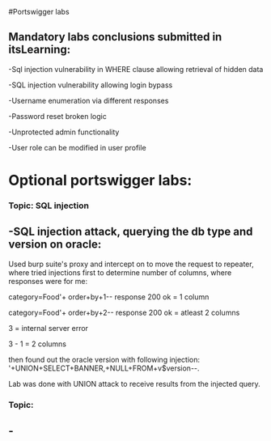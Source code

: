 #Portswigger labs

## Mandatory labs conclusions submitted in itsLearning:

-Sql injection vulnerability in WHERE clause allowing retrieval of hidden data

-SQL injection vulnerability allowing login bypass

-Username enumeration via different responses

-Password reset broken logic

-Unprotected admin functionality

-User role can be modified in user profile


# Optional portswigger labs:
### Topic: SQL injection

## -SQL injection attack, querying the db type and version on oracle:

Used burp suite's proxy and intercept on to move the request to repeater, where tried injections first to determine number of columns, where responses were for me:

category=Food'+ order+by+1--  response 200 ok = 1 column

category=Food'+ order+by+2-- response 200 ok = atleast 2 columns

3 = internal server error

3 - 1 = 2 columns

then found out the oracle version with following injection: '+UNION+SELECT+BANNER,+NULL+FROM+v$version--.

Lab was done with UNION attack to receive results from the injected query.


### Topic:
## -
